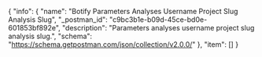 {
  "info": {
    "name": "Botify Parameters Analyses Username Project Slug Analysis Slug",
    "_postman_id": "c9bc3b1e-b09d-45ce-bd0e-601853bf892e",
    "description": "Parameters analyses username project slug analysis slug.",
    "schema": "https://schema.getpostman.com/json/collection/v2.0.0/"
  },
  "item": []
}